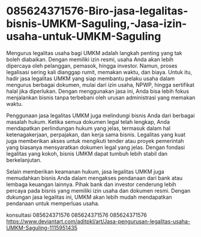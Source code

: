# 085624371576-Biro-jasa-legalitas-bisnis-UMKM-Saguling,-Jasa-izin-usaha-untuk-UMKM-Saguling
Mengurus legalitas usaha bagi UMKM adalah langkah penting yang tak boleh diabaikan. Dengan memiliki izin resmi, usaha Anda akan lebih dipercaya oleh pelanggan, pemasok, hingga investor. Namun, proses legalisasi sering kali dianggap rumit, memakan waktu, dan biaya. Untuk itu, hadir jasa legalitas UMKM yang siap membantu pelaku usaha dalam mengurus berbagai dokumen, mulai dari izin usaha, NPWP, hingga sertifikat halal jika diperlukan. Dengan menggunakan jasa ini, Anda bisa lebih fokus menjalankan bisnis tanpa terbebani oleh urusan administrasi yang memakan waktu.

Penggunaan jasa legalitas UMKM juga melindungi bisnis Anda dari berbagai masalah hukum. Ketika semua dokumen legal telah lengkap, Anda mendapatkan perlindungan hukum yang jelas, termasuk dalam hal ketenagakerjaan, perpajakan, dan kerja sama bisnis. Legalitas yang kuat juga memberikan akses untuk mengikuti tender atau proyek pemerintah yang biasanya mensyaratkan dokumen legal yang jelas. Dengan fondasi legalitas yang kokoh, bisnis UMKM dapat tumbuh lebih stabil dan berkelanjutan.

Selain memberikan keamanan hukum, jasa legalitas UMKM juga memudahkan bisnis Anda dalam mengakses pendanaan dari bank atau lembaga keuangan lainnya. Pihak bank dan investor cenderung lebih percaya pada bisnis yang memiliki izin usaha dan dokumen resmi. Dengan dukungan jasa legalitas ini, UMKM akan lebih mudah mendapatkan pendanaan untuk memperluas usaha.


konsultasi
085624371576
085624371576
085624371576
https://www.deviantart.com/aditpkl/art/Jasa-pengurusan-legalitas-usaha-UMKM-Saguling-1115951435

